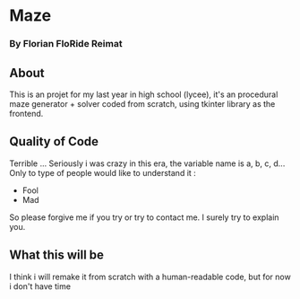# Maze
### By Florian FloRide Reimat
## About
This is an projet for my last year in high school (lycee), it's an procedural maze generator + solver
coded from scratch, using tkinter library as the frontend.

## Quality of Code
Terrible ... Seriously i was crazy in this era, the variable name is a, b, c, d...
Only to type of people would like to understand it :
 - Fool
 - Mad
 
 So please forgive me if you try or try to contact me.
 I surely try to explain you.

## What this will be
I think i will remake it from scratch with a human-readable code,
but for now i don't have time


